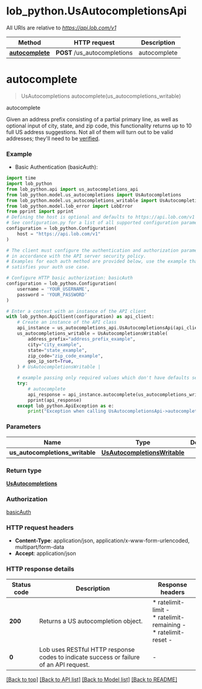 # lob_python.UsAutocompletionsApi

All URIs are relative to *https://api.lob.com/v1*

Method | HTTP request | Description
------------- | ------------- | -------------
[**autocomplete**](UsAutocompletionsApi.md#autocomplete) | **POST** /us_autocompletions | autocomplete


# **autocomplete**
> UsAutocompletions autocomplete(us_autocompletions_writable)

autocomplete

Given an address prefix consisting of a partial primary line, as well as optional input of city, state, and zip code, this functionality returns up to 10 full US address suggestions. Not all of them will turn out to be valid addresses; they'll need to be [verified](#operation/verification_us).

### Example

* Basic Authentication (basicAuth):

```python
import time
import lob_python
from lob_python.api import us_autocompletions_api
from lob_python.model.us_autocompletions import UsAutocompletions
from lob_python.model.us_autocompletions_writable import UsAutocompletionsWritable
from lob_python.model.lob_error import LobError
from pprint import pprint
# Defining the host is optional and defaults to https://api.lob.com/v1
# See configuration.py for a list of all supported configuration parameters.
configuration = lob_python.Configuration(
    host = "https://api.lob.com/v1"
)

# The client must configure the authentication and authorization parameters
# in accordance with the API server security policy.
# Examples for each auth method are provided below, use the example that
# satisfies your auth use case.

# Configure HTTP basic authorization: basicAuth
configuration = lob_python.Configuration(
    username = 'YOUR_USERNAME',
    password = 'YOUR_PASSWORD'
)

# Enter a context with an instance of the API client
with lob_python.ApiClient(configuration) as api_client:
    # Create an instance of the API class
    api_instance = us_autocompletions_api.UsAutocompletionsApi(api_client)
    us_autocompletions_writable = UsAutocompletionsWritable(
        address_prefix="address_prefix_example",
        city="city_example",
        state="state_example",
        zip_code="zip_code_example",
        geo_ip_sort=True,
    ) # UsAutocompletionsWritable | 

    # example passing only required values which don't have defaults set
    try:
        # autocomplete
        api_response = api_instance.autocomplete(us_autocompletions_writable)
        pprint(api_response)
    except lob_python.ApiException as e:
        print("Exception when calling UsAutocompletionsApi->autocomplete: %s\n" % e)
```


### Parameters

Name | Type | Description  | Notes
------------- | ------------- | ------------- | -------------
 **us_autocompletions_writable** | [**UsAutocompletionsWritable**](UsAutocompletionsWritable.md)|  |

### Return type

[**UsAutocompletions**](UsAutocompletions.md)

### Authorization

[basicAuth](../README.md#basicAuth)

### HTTP request headers

 - **Content-Type**: application/json, application/x-www-form-urlencoded, multipart/form-data
 - **Accept**: application/json


### HTTP response details

| Status code | Description | Response headers |
|-------------|-------------|------------------|
**200** | Returns a US autocompletion object. |  * ratelimit-limit -  <br>  * ratelimit-remaining -  <br>  * ratelimit-reset -  <br>  |
**0** | Lob uses RESTful HTTP response codes to indicate success or failure of an API request. |  -  |

[[Back to top]](#) [[Back to API list]](../README.md#documentation-for-api-endpoints) [[Back to Model list]](../README.md#documentation-for-models) [[Back to README]](../README.md)

